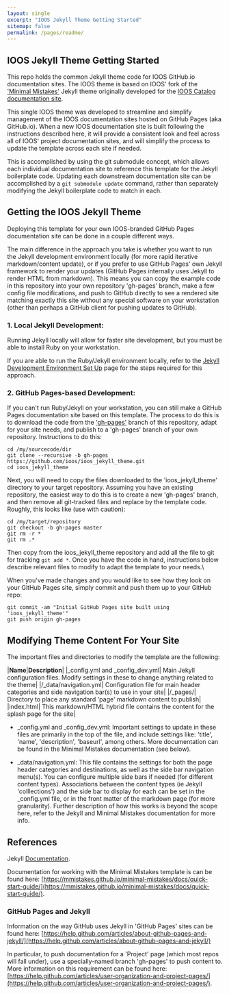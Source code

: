 ```yaml
---
layout: single
excerpt: "IOOS Jekyll Theme Getting Started"
sitemap: false
permalink: /pages/readme/
---
```

## IOOS Jekyll Theme Getting Started ##
This repo holds the common Jekyll theme code for IOOS GitHub.io documentation sites.  The IOOS theme is based on IOOS'
fork of the ['Minimal Mistakes'](https://github.com/mmistakes/minimal-mistakes)
Jekyll theme originally developed for the [IOOS Catalog documentation site](https://ioos.github.io/catalog/).  

This single IOOS theme was developed to streamline and simplify management of the IOOS documentation sites hosted on
GitHub Pages (aka GitHub.io).  When a new IOOS documentation site is built following the instructions described here,
it will provide a consistent look and feel across all of IOOS' project documentation sites, and will simplify the process
to update the template across each site if needed.  

This is accomplished by using the git submodule concept, which
allows each individual documentation site to reference this template for the Jekyll boilerplate code.  Updating each
downstream documentation site can be accomplished by a `git submodule update` command, rather than separately modifying
the Jekyll boilerplate code to match in each.  

## Getting the IOOS Jekyll Theme ##
Deploying this template for your own IOOS-branded GitHub Pages documentation site can be done in a couple different ways.

The main difference in the approach you take is whether you want to run the Jekyll development environment locally (for
  more rapid iterative markdown/content update), or if you prefer to use GitHub Pages' own Jekyll framework to render your
  updates (GitHub Pages internally uses Jekyll to render HTML from markdown).  This means you can copy the example code
  in this repository into your own repository 'gh-pages' branch, make a few config file modifications, and push to GitHub
  directly to see a rendered site matching exactly this site without any special software on your workstation (other than
  perhaps a GitHub client for pushing updates to GitHub).  

### 1. Local Jekyll Development: ###
Running Jekyll locally will allow for faster site development, but you must be able to install Ruby on your workstation.

If you are able to run the Ruby/Jekyll environment locally, refer to the [Jekyll Development Environment Set Up](https://ioos.github.io/ioos_jekyll_theme/pages/jekyll/)
page for the steps required for this approach.

### 2.  GitHub Pages-based Development: ###
If you can't run Ruby/Jekyll on your workstation, you can still make a GitHub Pages documentation site based on this
template.  The process to do this is to download the code from the ['gh-pages'](https://github.com/ioos/ioos_jekyll_theme/tree/gh-pages)
branch of this repository, adapt for your site needs, and publish to a 'gh-pages' branch of your own repository.  Instructions to do this:

```
cd /my/sourcecode/dir
git clone --recursive -b gh-pages https://github.com/ioos/ioos_jekyll_theme.git
cd ioos_jekyll_theme
```
Next, you will need to copy the files downloaded to the 'ioos_jekyll_theme' directory to your target repository.
Assuming you have an existing repository, the easiest way to do this is to create a new 'gh-pages' branch, and then remove
all git-tracked files and replace by the template code.  Roughly, this looks like (use with caution):

```
cd /my/target/repository
git checkout -b gh-pages master
git rm -r *
git rm .*
```
Then copy from the ioos_jekyll_theme repository and add all the file to git for tracking ```git add *```.
Once you have the code in hand, instructions below describe relevant files to modify to adapt the template to your needs.\

When you've made changes and you would like to see how they look on your GitHub Pages site, simply commit and push them
up to your GitHub repo:

```
git commit -am "Initial GitHub Pages site built using 'ioos_jekyll_theme'"
git push origin gh-pages
```

## Modifying Theme Content For Your Site ##
The important files and directories to modify the template are the following:

|**Name**|**Description**|
|\_config.yml and \_config_dev.yml| Main Jekyll configuration files.  Modify settings in these to change anything related to the theme|
|/\_data/navigation.yml| Configuration file for main header categories and side navigation bar(s) to use in your site|
|/\_pages/| Directory to place any standard 'page' markdown content to publish|
|index.html| This markdown/HTML hybrid file contains the content for the splash page for the site|

- \_config.yml and \_config_dev.yml:  Important settings to update in these files are primarily in the top of the file,
and include settings like: 'title', 'name', 'description', 'baseurl', among others.  More documentation can be found in
the Minimal Mistakes documentation (see below).

- \_data/navigation.yml: This file contains the settings for both the page header categories and destinations, as well
as the side bar navigation menu(s).  You can configure multiple side bars if needed (for different content types).
Associations between the content types (ie Jekyll 'colllections') and the side bar to display for each can be set in
the \_config.yml file, or in the front matter of the markdown page (for more granularity).  Further description of how
this works is beyond the scope here, refer to the Jekyll and Minimal Mistakes documentation for more info.


## References ##  
Jekyll [Documentation](https://jekyllrb.com/docs/home/).

Documentation for working with the Minimal Mistakes template is can be found here:
[https://mmistakes.github.io/minimal-mistakes/docs/quick-start-guide/](https://mmistakes.github.io/minimal-mistakes/docs/quick-start-guide/).

### GitHub Pages and Jekyll ###
Information on the way GitHub uses Jekyll in 'GitHub Pages' sites can be found here:
[https://help.github.com/articles/about-github-pages-and-jekyll/](https://help.github.com/articles/about-github-pages-and-jekyll/)

In particular, to push documentation for a 'Project' page (which most repos will fall under), use a
specially-named branch 'gh-pages' to push content to.  More information on this requirement can be
found here: [https://help.github.com/articles/user-organization-and-project-pages/](https://help.github.com/articles/user-organization-and-project-pages/).
